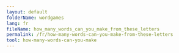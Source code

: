 ```yaml
---
layout: default
folderName: wordgames
lang: fr
fileName: how_many_words_can_you_make_from_these_letters
permalink: /fr/how-many-words-can-you-make-from-these-letters
tool: how-many-words-can-you-make
---
```

